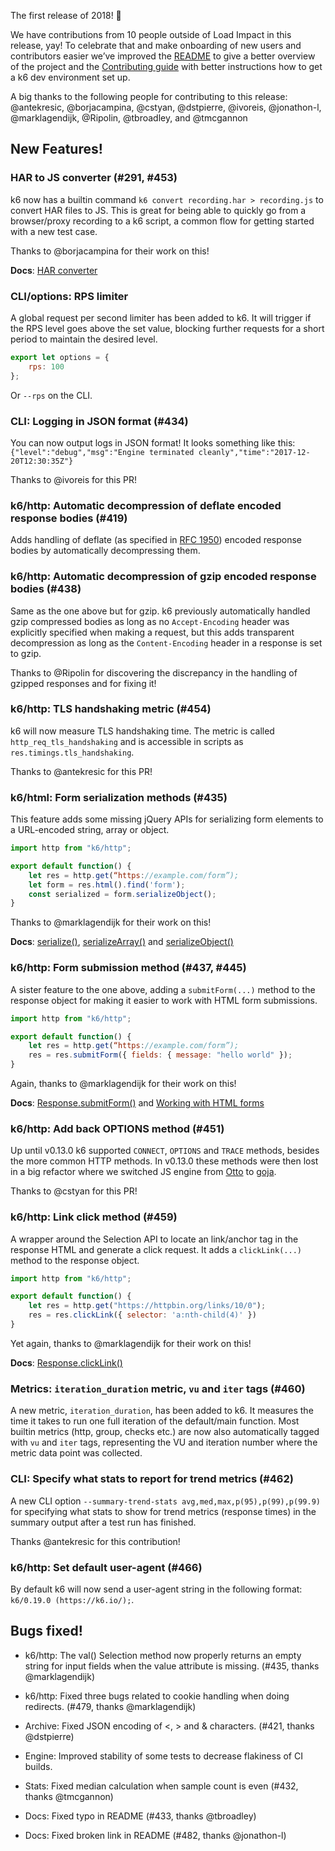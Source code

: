 The first release of 2018! :tada:

We have contributions from 10 people outside of Load Impact in this release, yay! To celebrate that and make onboarding of new users and contributors easier we’ve improved the [README](https://github.com/luckybroman5/http-log-reconstructor/k6) to give a better overview of the project and the [Contributing guide](https://github.com/luckybroman5/http-log-reconstructor/k6/blob/master/CONTRIBUTING.md) with better instructions how to get a k6 dev environment set up.

A big thanks to the following people for contributing to this release: @antekresic, @borjacampina, @cstyan, @dstpierre, @ivoreis, @jonathon-l, @marklagendijk, @Ripolin, @tbroadley, and @tmcgannon
 
## New Features!

### HAR to JS converter (#291, #453)
k6 now has a builtin command `k6 convert recording.har > recording.js` to convert HAR files to JS. This is great for being able to quickly go from a browser/proxy recording to a k6 script, a common flow for getting started with a new test case.

Thanks to @borjacampina for their work on this!

**Docs**: [HAR converter](https://docs.k6.io/docs/session-recording-har-support)
 
### CLI/options: RPS limiter
A global request per second limiter has been added to k6. It will trigger if the RPS level goes above the set value, blocking further requests for a short period to maintain the desired level.

```js
export let options = {
    rps: 100
};
```

Or `--rps` on the CLI.

### CLI: Logging in JSON format (#434)
You can now output logs in JSON format! It looks something like this:
`{"level":"debug","msg":"Engine terminated cleanly","time":"2017-12-20T12:30:35Z"}`

Thanks to @ivoreis for this PR!

### k6/http: Automatic decompression of deflate encoded response bodies (#419)
Adds handling of deflate (as specified in [RFC 1950](https://tools.ietf.org/html/rfc1950)) encoded response bodies by automatically decompressing them.
 
### k6/http: Automatic decompression of gzip encoded response bodies (#438)
Same as the one above but for gzip. k6 previously automatically handled gzip compressed bodies as long as no `Accept-Encoding` header was explicitly specified when making a request, but this adds transparent decompression as long as the `Content-Encoding` header in a response is set to gzip.

Thanks to @Ripolin for discovering the discrepancy in the handling of gzipped responses and for fixing it!

### k6/http: TLS handshaking metric (#454)
k6 will now measure TLS handshaking time. The metric is called `http_req_tls_handshaking` and is accessible in scripts as `res.timings.tls_handshaking`.

Thanks to @antekresic for this PR!

### k6/html: Form serialization methods (#435)
This feature adds some missing jQuery APIs for serializing form elements to a URL-encoded string, array or object.

```js
import http from "k6/http";

export default function() {
    let res = http.get(“https://example.com/form”);
    let form = res.html().find('form');
    const serialized = form.serializeObject();
}
```

Thanks to @marklagendijk for their work on this!

**Docs**: [serialize()](https://docs.k6.io/v1.0/docs/selectionserialize), [serializeArray()](https://docs.k6.io/v1.0/docs/selectionserializearray) and [serializeObject()](https://docs.k6.io/v1.0/docs/selectionserializeobject)

### k6/http: Form submission method (#437, #445)
A sister feature to the one above, adding a `submitForm(...)` method to the response object for making it easier to work with HTML form submissions.

```js
import http from "k6/http";

export default function() {
    let res = http.get(“https://example.com/form”);
    res = res.submitForm({ fields: { message: "hello world" });
}
```

Again, thanks to @marklagendijk for their work on this!

**Docs**: [Response.submitForm()](https://docs.k6.io/v1.0/docs/responsesubmitform-params) and [Working with HTML forms](https://docs.k6.io/v1.0/docs/working-with-html-forms)

### k6/http: Add back OPTIONS method (#451)
Up until v0.13.0 k6 supported `CONNECT`, `OPTIONS` and `TRACE` methods, besides the more common HTTP methods. In v0.13.0 these methods were then lost in a big refactor where we switched JS engine from [Otto](github.com/robertkrimen/otto) to [goja](https://github.com/dop251/goja).

Thanks to @cstyan for this PR!

### k6/http: Link click method (#459)
A wrapper around the Selection API to locate an link/anchor tag in the response HTML and generate a click request. It adds a `clickLink(...)` method to the response object.

```js
import http from "k6/http";

export default function() {
    let res = http.get("https://httpbin.org/links/10/0");
    res = res.clickLink({ selector: 'a:nth-child(4)' })
}
```

Yet again, thanks to @marklagendijk for their work on this!

**Docs**: [Response.clickLink()](https://docs.k6.io/v1.0/docs/responseclicklink-params)

### Metrics: `iteration_duration` metric, `vu` and `iter` tags (#460)
A new metric, `iteration_duration`, has been added to k6. It measures the time it takes to run one full iteration of the default/main function. Most builtin metrics (http, group, checks etc.) are now also automatically tagged with `vu` and `iter` tags, representing the VU and iteration number where the metric data point was collected.

### CLI: Specify what stats to report for trend metrics (#462)
A new CLI option `--summary-trend-stats avg,med,max,p(95),p(99),p(99.9)` for specifying what stats to show for trend metrics (response times) in the summary output after a test run has finished.

Thanks @antekresic for this contribution!

### k6/http: Set default user-agent (#466)
By default k6 will now send a user-agent string in the following format: `k6/0.19.0 (https://k6.io/);`.
 
## Bugs fixed!

* k6/http: The val() Selection method now properly returns an empty string for input fields when the value attribute is missing. (#435, thanks @marklagendijk)

* k6/http: Fixed three bugs related to cookie handling when doing redirects. (#479, thanks @marklagendijk)

* Archive: Fixed JSON encoding of <, > and & characters. (#421, thanks @dstpierre)

* Engine: Improved stability of some tests to decrease flakiness of CI builds.

* Stats: Fixed median calculation when sample count is even (#432, thanks @tmcgannon)

* Docs: Fixed typo in README (#433, thanks @tbroadley)

* Docs: Fixed broken link in README (#482, thanks @jonathon-l)